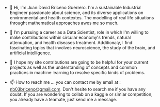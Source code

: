 - 👋 Hi, I’m Juan David Briceno Guerrero.
I'm a sustainable Industrial Engineer passionate about science, and its diverse applications on environmental and health contextes.
The modelling of real life situations throught mathematical approaches awes me so much.

- 🌱 I’m pursuing a career as a Data Scientist, role in which I'm willing to make contributions within circular economy's trends,
natural attenuation, and health diseases treatment. Additionaly, I find fascinating topics that involves neuroscience, the study of the brain, 
and artificial intelligence.

- 💞️ I hope my site contributions are going to be helpful for your current projects as well as the understanding of 
concepts and common practices in machine learning to resolve specific kinds of problems.

- 📫 How to reach me ... you can contact me by email at : nb03briceno@gmail.com.
Don't hesite to search me if you have any doubt. If you are wondering to collab on a kaggle or simiar competition, you already have a teamate, 
just send me a message. 

<!---
juanDavidBricenoGuerero/juanDavidBricenoGuerero is a ✨ special ✨ repository because its `README.md` (this file) appears on your GitHub profile.
You can click the Preview link to take a look at your changes.
--->
